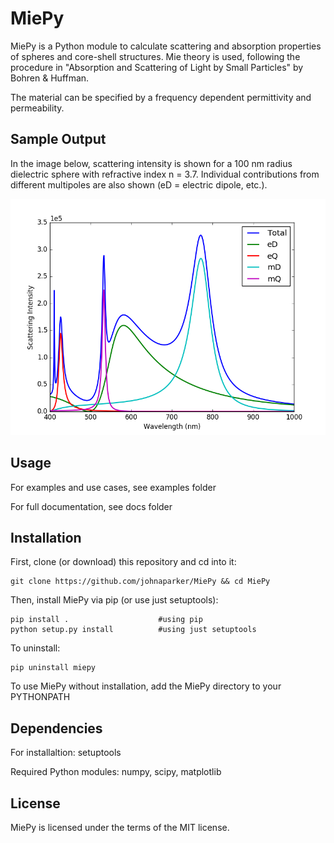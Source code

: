MiePy
==============
MiePy is a Python module to calculate scattering and absorption properties of spheres and core-shell structures. Mie theory is used, following the procedure in "Absorption and Scattering of Light by Small Particles" by Bohren & Huffman.

The material can be specified by a frequency dependent permittivity and permeability.


Sample Output
--------------
In the image below, scattering intensity is shown for a 100 nm radius dielectric sphere with refractive index n = 3.7. Individual contributions from different multipoles are also shown (eD = electric dipole, etc.).

<p align="center">
  <img src="images/sphere_scattering.png?raw=true" width="600">
</p>


Usage
--------------

For examples and use cases, see examples folder

For full documentation, see docs folder


Installation
--------------
First, clone (or download) this repository and cd into it:

```shell
git clone https://github.com/johnaparker/MiePy && cd MiePy
```

Then, install MiePy via pip (or use just setuptools):

```shell
pip install .                    #using pip
python setup.py install          #using just setuptools
```

To uninstall:

```shell
pip uninstall miepy 
```

To use MiePy without installation, add the MiePy directory to your PYTHONPATH


Dependencies
--------------
For installaltion: setuptools

Required Python modules: numpy, scipy, matplotlib


License
--------------
MiePy is licensed under the terms of the MIT license.
